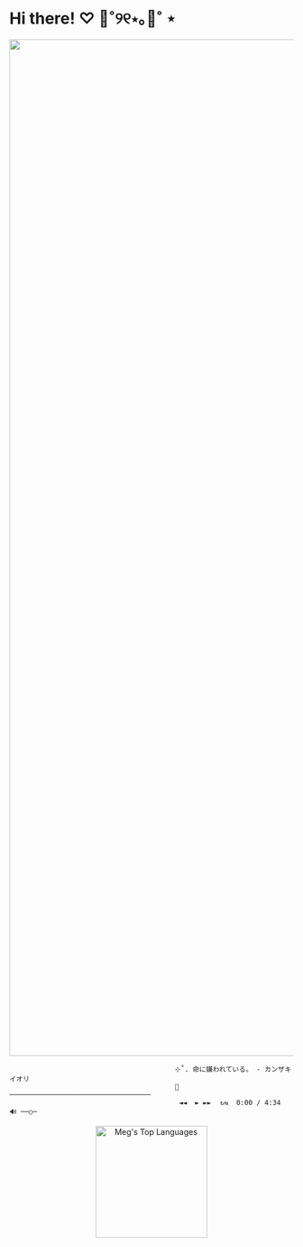 # Hi there! ♡︎ 🧸˚୨୧⋆｡🍥˚ ⋆ 

<div id="header" align="center">
 
  <a href="https://ibb.co/k8HM921"><img src="https://i.ibb.co/pz0nRjy/e6bdee484bd5bd0726815ce66019cd0e.png" alt="e6bdee484bd5bd0726815ce66019cd0e" border="0" width="1800" />  </a>
</div>

                                             ⊹˚. 命に嫌われている。 - カンザキイオリ 
                                             🤍───────────────────────────────────
                                              ◄◄  ► ►► ⠀↻⇆  0:00 / 4:34  🔊 ──○─⠀
<div id="header" align="center">
 <img alt="Meg's Top Languages" src="https://github-readme-stats.vercel.app/api/top-langs?username=hannahmeg&langs_count=4&layout=compact&theme=react&bg_color=1F222E&title_color=68C3D4&icon_color=F8D866&border_color=1F222E" height="198px"/>
</div>

<!-- a href="https://ibb.co/k8HM921"><img src="https://media1.tenor.com/m/CzdMW7wnLn8AAAAC/coding.gif" border="0" width="1800" />  </a>


<!--
**hannahmeg/hannahmeg** is a ✨ _special_ ✨ repository because its `README.md` (this file) appears on your GitHub profile.

Here are some ideas to get you started:

- 🔭 I’m currently working on ...
- 🌱 I’m currently learning ...
- 👯 I’m looking to collaborate on ...
- 🤔 I’m looking for help with ...
- 💬 Ask me about ...
- 📫 How to reach me: ...
- 😄 Pronouns: ...
- ⚡ Fun fact: ...
-->

